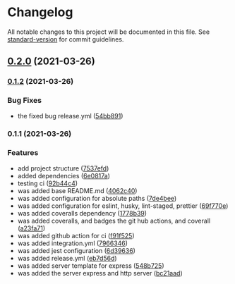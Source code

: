 # Changelog

All notable changes to this project will be documented in this file. See [standard-version](https://github.com/conventional-changelog/standard-version) for commit guidelines.

## [0.2.0](https://github.com/Alver23/node-typescript-template/compare/v0.1.2...v0.2.0) (2021-03-26)

### [0.1.2](https://github.com/Alver23/node-typescript-template/compare/v0.1.1...v0.1.2) (2021-03-26)

### Bug Fixes

* the fixed bug release.yml ([54bb891](https://github.com/Alver23/node-typescript-template/commit/54bb891d2154f060f19f8e8089f54bed1e40aa37))


### 0.1.1 (2021-03-26)


### Features

* add project structure ([7537efd](https://github.com/Alver23/node-typescript-template/commit/7537efdf20c0eb2162940b8d5a92da8fbd1ac1c0))
* added dependencies ([6e0817a](https://github.com/Alver23/node-typescript-template/commit/6e0817a16b5e58c67d85337b8c0613f0c980c7a1))
* testing ci ([92b44c4](https://github.com/Alver23/node-typescript-template/commit/92b44c40f32463d7b691e55e8b405e7012c0b4ce))
* was added base README.md ([4062c40](https://github.com/Alver23/node-typescript-template/commit/4062c40b5aab391da34b27a5b1a6366bde593a4e))
* was added configuration for absolute paths ([7de4bee](https://github.com/Alver23/node-typescript-template/commit/7de4bee5576e3e01b237659b198c736f5f71586e))
* was added configuration for eslint, husky, lint-staged, prettier ([69f770e](https://github.com/Alver23/node-typescript-template/commit/69f770e75754ba587760c2fa71ee9a183d9c5094))
* was added coveralls dependency ([1778b39](https://github.com/Alver23/node-typescript-template/commit/1778b39309d9217c7784fa652443d667a1fb0ce8))
* was added coveralls, and badges the git hub actions, and coverall ([a23fa71](https://github.com/Alver23/node-typescript-template/commit/a23fa71f281d747158d7575774ebc87c6cb5c597))
* was added github action for ci ([f91f525](https://github.com/Alver23/node-typescript-template/commit/f91f525ad3dd46b217f89c95fb4ac90d72f5a65b))
* was added integration.yml ([7966346](https://github.com/Alver23/node-typescript-template/commit/79663465e7861d38a64320c3398e24c48eca11f1))
* was added jest configuration ([6d39636](https://github.com/Alver23/node-typescript-template/commit/6d39636b6983f056d7d18763e891abc08b248705))
* was added release.yml ([eb7d56d](https://github.com/Alver23/node-typescript-template/commit/eb7d56d2ee21fb5b094c36a27cdfdf9a5e932ff9))
* was added server template for express ([548b725](https://github.com/Alver23/node-typescript-template/commit/548b725e776610531ab2162b4392e5dc4985a4d2))
* was added the server express and http server ([bc21aad](https://github.com/Alver23/node-typescript-template/commit/bc21aad58b18bcdb09ba3e562cccf1c425c146ff))
